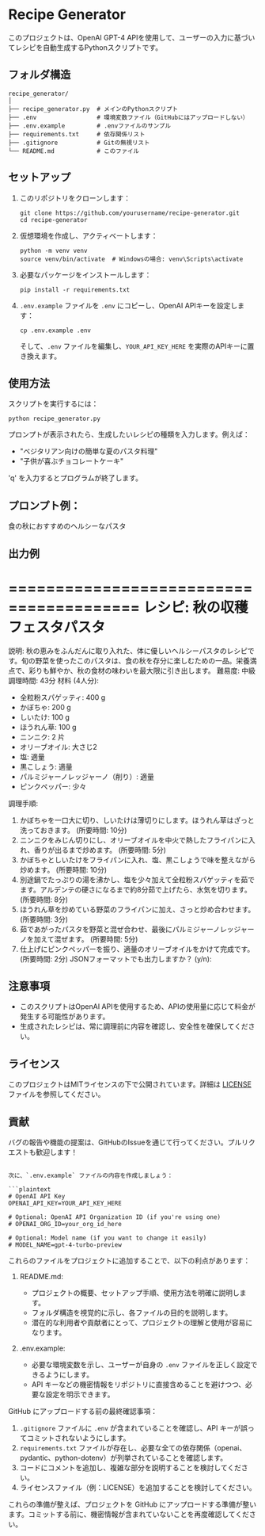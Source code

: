 # Recipe Generator

このプロジェクトは、OpenAI GPT-4 APIを使用して、ユーザーの入力に基づいてレシピを自動生成するPythonスクリプトです。

## フォルダ構造

```
recipe_generator/
│
├── recipe_generator.py  # メインのPythonスクリプト
├── .env                 # 環境変数ファイル（GitHubにはアップロードしない）
├── .env.example         # .envファイルのサンプル
├── requirements.txt     # 依存関係リスト
├── .gitignore           # Gitの無視リスト
└── README.md            # このファイル
```

## セットアップ

1. このリポジトリをクローンします：
   ```
   git clone https://github.com/yourusername/recipe-generator.git
   cd recipe-generator
   ```

2. 仮想環境を作成し、アクティベートします：
   ```
   python -m venv venv
   source venv/bin/activate  # Windowsの場合: venv\Scripts\activate
   ```

3. 必要なパッケージをインストールします：
   ```
   pip install -r requirements.txt
   ```

4. `.env.example` ファイルを `.env` にコピーし、OpenAI APIキーを設定します：
   ```
   cp .env.example .env
   ```
   そして、`.env` ファイルを編集し、`YOUR_API_KEY_HERE` を実際のAPIキーに置き換えます。

## 使用方法

スクリプトを実行するには：

```
python recipe_generator.py
```

プロンプトが表示されたら、生成したいレシピの種類を入力します。例えば：
- "ベジタリアン向けの簡単な夏のパスタ料理"
- "子供が喜ぶチョコレートケーキ"

'q' を入力するとプログラムが終了します。

## プロンプト例：
食の秋におすすめのヘルシーなパスタ

## 出力例
========================================
レシピ: 秋の収穫フェスタパスタ
========================================
説明: 秋の恵みをふんだんに取り入れた、体に優しいヘルシーパスタのレシピです。旬の野菜を使ったこのパスタは、食の秋を存分に楽しむための一品。栄養満点で、彩りも鮮やか、秋の食材の味わいを最大限に引き出します。
難易度: 中級
調理時間: 43分
材料 (4人分):
- 全粒粉スパゲッティ: 400 g
- かぼちゃ: 200 g
- しいたけ: 100 g
- ほうれん草: 100 g
- ニンニク: 2 片
- オリーブオイル: 大さじ2 
- 塩: 適量 
- 黒こしょう: 適量 
- パルミジャーノレッジャーノ（削り）: 適量 
- ピンクペッパー: 少々 

調理手順:
1. かぼちゃを一口大に切り、しいたけは薄切りにします。ほうれん草はざっと洗っておきます。 (所要時間: 10分)
2. ニンニクをみじん切りにし、オリーブオイルを中火で熱したフライパンに入れ、香りが出るまで炒めます。 (所要時間: 5分)
3. かぼちゃとしいたけをフライパンに入れ、塩、黒こしょうで味を整えながら炒めます。 (所要時間: 10分)
4. 別途鍋でたっぷりの湯を沸かし、塩を少々加えて全粒粉スパゲッティを茹でます。アルデンテの硬さになるまで約8分茹で上げたら、水気を切ります。 (所要時間: 8分)
5. ほうれん草を炒めている野菜のフライパンに加え、さっと炒め合わせます。 (所要時間: 3分)
6. 茹であがったパスタを野菜と混ぜ合わせ、最後にパルミジャーノレッジャーノを加えて混ぜます。 (所要時間: 5分)
7. 仕上げにピンクペッパーを振り、適量のオリーブオイルをかけて完成です。 (所要時間: 2分)
JSONフォーマットでも出力しますか？ (y/n): 


## 注意事項

- このスクリプトはOpenAI APIを使用するため、APIの使用量に応じて料金が発生する可能性があります。
- 生成されたレシピは、常に調理前に内容を確認し、安全性を確保してください。

## ライセンス

このプロジェクトはMITライセンスの下で公開されています。詳細は [LICENSE](LICENSE) ファイルを参照してください。

## 貢献

バグの報告や機能の提案は、GitHubのIssueを通じて行ってください。プルリクエストも歓迎します！

```

次に、`.env.example` ファイルの内容を作成しましょう：

```plaintext
# OpenAI API Key
OPENAI_API_KEY=YOUR_API_KEY_HERE

# Optional: OpenAI API Organization ID (if you're using one)
# OPENAI_ORG_ID=your_org_id_here

# Optional: Model name (if you want to change it easily)
# MODEL_NAME=gpt-4-turbo-preview

```

これらのファイルをプロジェクトに追加することで、以下の利点があります：

1. README.md:
   - プロジェクトの概要、セットアップ手順、使用方法を明確に説明します。
   - フォルダ構造を視覚的に示し、各ファイルの目的を説明します。
   - 潜在的な利用者や貢献者にとって、プロジェクトの理解と使用が容易になります。

2. .env.example:
   - 必要な環境変数を示し、ユーザーが自身の `.env` ファイルを正しく設定できるようにします。
   - API キーなどの機密情報をリポジトリに直接含めることを避けつつ、必要な設定を明示できます。

GitHub にアップロードする前の最終確認事項：

1. `.gitignore` ファイルに `.env` が含まれていることを確認し、API キーが誤ってコミットされないようにします。
2. `requirements.txt` ファイルが存在し、必要な全ての依存関係（openai、pydantic、python-dotenv）が列挙されていることを確認します。
3. コードにコメントを追加し、複雑な部分を説明することを検討してください。
4. ライセンスファイル（例：LICENSE）を追加することを検討してください。

これらの準備が整えば、プロジェクトを GitHub にアップロードする準備が整います。コミットする前に、機密情報が含まれていないことを再度確認してください。
